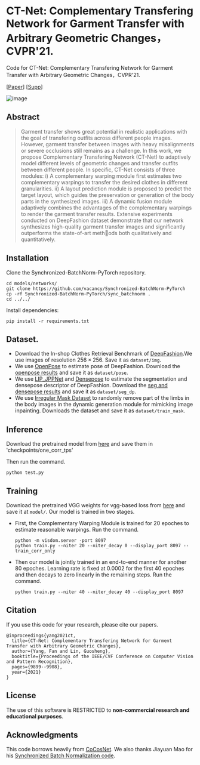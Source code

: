 # CT-Net: Complementary Transfering Network for Garment Transfer with Arbitrary Geometric Changes，CVPR'21.

Code for CT-Net: Complementary Transfering Network for Garment Transfer with Arbitrary Geometric Changes，CVPR'21. 

\[[Paper](https://openaccess.thecvf.com/content/CVPR2021/papers/Yang_CT-Net_Complementary_Transfering_Network_for_Garment_Transfer_With_Arbitrary_Geometric_CVPR_2021_paper.pdf)] \[[Supp](https://openaccess.thecvf.com/content/CVPR2021/supplemental/Yang_CT-Net_Complementary_Transfering_CVPR_2021_supplemental.pdf)]

![image](https://github.com/yf1019/CT-Net/blob/master/img/result.png)

## Abstract

>Garment transfer shows great potential in realistic applications with the goal of transfering outfits across different people images. However, garment transfer between
>images with heavy misalignments or severe occlusions still remains as a challenge. In this work, we propose Complementary Transfering Network (CT-Net) to adaptively model
>different levels of geometric changes and transfer outfits between different people. In specific, CT-Net consists of three modules: i) A complementary warping module first
>estimates two complementary warpings to transfer the desired clothes in different granularities. ii) A layout prediction module is proposed to predict the target layout, which guides the preservation or generation of the body parts in the synthesized images. iii) A dynamic fusion module adaptively combines the advantages of the complementary warpings to render the garment transfer results. Extensive experiments conducted on DeepFashion dataset demonstrate that our network synthesizes high-quality garment transfer images and significantly outperforms the state-of-art methods both qualitatively and quantitatively. 

## Installation

Clone the Synchronized-BatchNorm-PyTorch repository.

```
cd models/networks/
git clone https://github.com/vacancy/Synchronized-BatchNorm-PyTorch
cp -rf Synchronized-BatchNorm-PyTorch/sync_batchnorm .
cd ../../
```

Install dependencies:

```
pip install -r requirements.txt
```

## Dataset.

* Download the In-shop Clothes Retrieval Benchmark of [DeepFashion](http://mmlab.ie.cuhk.edu.hk/projects/DeepFashion.html).We use images of resolution $256 \times 256$. Save it as `dataset/img`.
* We use [OpenPose](https://github.com/Hzzone/pytorch-openpose) to estimate pose of DeepFashion. Download the [openpose results](https://drive.google.com/drive/folders/1j_27swc9cKqH6R35vvNOBi1lLUFuNjVL?usp=sharing) and save it as `dataset/pose`. 
* We use [LIP_JPPNet](https://github.com/Engineering-Course/LIP_JPPNet) and [Densepose](https://github.com/facebookresearch/DensePose) to estimate the segmentation and densepose descriptor of DeepFashion. Download the [seg and densepose results](https://drive.google.com/drive/folders/1w801EchmCWnSxuZf0WEklwr9KOO68c1d?usp=sharing) and save it as `dataset/seg_dp`.
* We use [Irregular Mask Dataset](https://nv-adlr.github.io/publication/partialconv-inpainting) to randomly remove part of the limbs in the body images in the dynamic generation module for mimicking image inpainting. Downloads the dataset and save it as `dataset/train_mask`.

## Inference

Download the pretrained model from [here](https://drive.google.com/drive/folders/1xZlKeOIuxsO58AAmsFrDSYUqdVxfqse_?usp=sharing) and save them in 'checkpoints/one_corr_tps'

Then run the command.

```
python test.py 
```

## Training

Download the pretrained VGG weights for vgg-based loss from [here](https://drive.google.com/file/d/1hU2wBEB2KrMZ8F8FKGoTT95IXf6UBOQl/view?usp=sharing) and save it at `model/`. Our model is trained in two stages. 

* First, the Complementary Warping Module is trained for 20 epoches to estimate reasonable warpings. Run the command.

  ```
  python -m visdom.server -port 8097
  python train.py --niter 20 --niter_decay 0 --display_port 8097 --train_corr_only
  ```

* Then our model is jointly trained in an end-to-end manner for another 80 epoches. Learning rate is fixed at 0.0002 for the first 40 epoches and then decays to zero linearly in the remaining
  steps. Run the command.

  ```
  python train.py --niter 40 --niter_decay 40 --display_port 8097
  ```

## Citation

If you use this code for your research, please cite our papers.

```
@inproceedings{yang2021ct,
  title={CT-Net: Complementary Transfering Network for Garment Transfer with Arbitrary Geometric Changes},
  author={Yang, Fan and Lin, Guosheng},
  booktitle={Proceedings of the IEEE/CVF Conference on Computer Vision and Pattern Recognition},
  pages={9899--9908},
  year={2021}
}
```

## License

The use of this software is RESTRICTED to **non-commercial research and educational purposes**.

## Acknowledgments

This code borrows heavily from [CoCosNet](https://github.com/microsoft/CoCosNet). We also thanks Jiayuan Mao for his [Synchronized Batch Normalization code](https://github.com/vacancy/Synchronized-BatchNorm-PyTorch).









